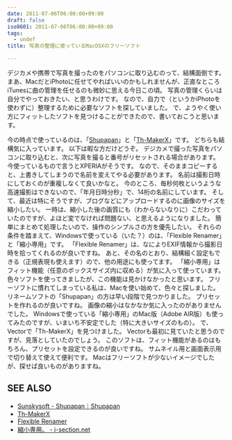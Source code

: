 ```yaml
---
date: 2011-07-06T06:00:00+09:00
draft: false
iso8601: 2011-07-06T06:00:00+09:00
tags:
  - undef
title: 写真の整理に使っているMacOSXのフリーソフト

---
```


デジカメや携帯で写真を撮ったのをパソコンに取り込むのって、結構面倒です。
まあ、MacだとiPhotoに任せてやればいいのかもしれませんが、正直なところiTunesに曲の管理を任せるのも微妙に思える今日この頃。
写真の管理くらいは自分でやっておきたい、と思うわけです。
なので、自力で（というかiPhotoを使わずに）整理するために必要なソフトを探していました。
で、ようやく使い方にフィットしたソフトを見つけることができたので、書いておこうと思います。


今の時点で使っているのは、「<a href="http://sunsky3s.s41.xrea.com/shupapan/">Shupapan</a>」と「<a href="http://www5.wind.ne.jp/miko/mac_soft/th-maker_x/">Th-MakerX</a>」です。
どちらも結構気に入っています。
以下は暇な方だけどうぞ。
デジカメで撮った写真をパソコンに取り込むと、次に写真を撮ると番号がリセットされる場合があります。
今使っているもので言うとXPERIAがそうです。
なので、そのままコピーすると、上書きしてしまうので名前を変えてやる必要があります。
名前は撮影日時にしておくのが重複しなくて良いかなと。
今のところ、毎秒何枚というような高速撮影はできないので、「年月日時分秒」で、14桁の名前にしています。
そして、最近は特にそうですが、ブログなどにアップロードするのに画像のサイズを縮小したい。
一時は、縮小した後の画質にも（わからないなりに）こだわっていたのですが、よほど変でなければ問題ない、と思えるようになりました。
簡単にまとめて処理したいので、操作のシンプルさの方を優先したい。
それらの条件を踏まえて、Windowsで使っている（いた？）のは、「Flexible Renamer」と「縮小専用」です。
「Flexible Renamer」は、なによりEXIF情報から撮影日時を拾ってくれるのが良いですね。
あと、その名のとおり、結構細く設定もできる（正規表現も使えます）ので、他の用途にも使ってます。
「縮小専用」はフィット機能（任意のボックスサイズ内に収める）が気に入って使っています。
色々ソフトを使ってきましたが、この機能は見かけなかったと思います。
フリーソフトに慣れてしまっている私は、Macを使い始めて、色々と探しました。
リネームソフトの「Shupapan」の方は早い段階で見つかりました。
プリセットを作れるのが良いですね。
画像の縮小はなかなか気に入ったのがありませんでした。
Windowsで使っている「縮小専用」のMac版（Adobe AIR版）も使ってみたのですが、いまいち不安定でした（特に大きいサイズのもの）。
で、Vectorで「Th-MakerX」を見つけました。
Vectorも最初に見ていたと思うのですが、見落としていたのでしょう。
このソフトは、フィット機能があるのはもちろん、プリセットを設定できるのが良いですね。
サムネイル用と画面表示用で切り替えて使えて便利です。
Macはフリーソフトが少ないイメージでしたが、探せば良いものがありますね。
<div id="see_also">
<h2>SEE ALSO</h2>
<ul>
<li><a href="http://sunsky3s.s41.xrea.com/shupapan/">Sunskysoft - Shupapan｜Shupapan</a></li>
<li><a href="http://www5.wind.ne.jp/miko/mac_soft/th-maker_x/">Th-MakerX</a></li>
<li><a href="http://hp.vector.co.jp/authors/VA014830/FlexRena/">Flexible Renamer</a></li>
<li><a href="http://i-section.net/software/shukusen/">縮小専用。 - i-section.net</a></li>
</ul>
</div>
    	